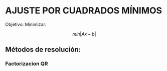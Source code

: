 # AJUSTE POR CUADRADOS MÍNIMOS


Objetivo:  Minimizar:

$$ min \vert Ax -b \vert $$

## Métodos de resolución:

### Factorizacion QR


### 

